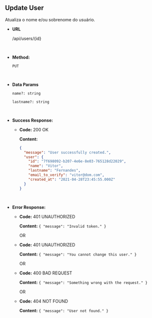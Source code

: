 ## **Update User**

Atualiza o nome e/ou sobrenome do usuário.

- **URL**

  /api/users/{id}

</br>

- **Method:**

  `PUT`

</br>

- **Data Params**

  `name?: string`

  `lastname?: string`

</br>

- **Success Response:**

  - **Code:** 200 OK

    **Content:**

    ```json
    {
      "message": "User successfully created.",
      "user": {
        "id": "7f698092-b207-4e6e-8e03-765128d22029",
        "name": "Vitor",
        "lastname": "Fernandes",
        "email_to_verify": "vitor@dom.com",
        "created_at": "2021-04-28T23:45:55.000Z"
      }
    }
    ```

</br>

- **Error Response:**

  - **Code:** 401 UNAUTHORIZED

    **Content:** `{ "message": "Invalid token." }`

    OR

  - **Code:** 401 UNAUTHORIZED

    **Content:** `{ "message": "You cannot change this user." }`

    OR

  - **Code:** 400 BAD REQUEST

    **Content:** `{ "message": "Something wrong with the request." }`

    OR

  - **Code:** 404 NOT FOUND

    **Content:** `{ "message": "User not found." }`
